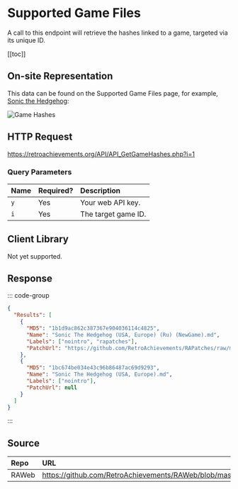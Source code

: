 <script setup>
import SampleRequest from '../components/SampleRequest.vue';
</script>

# Supported Game Files

A call to this endpoint will retrieve the hashes linked to a game, targeted via its unique ID.

[[toc]]

## On-site Representation

This data can be found on the Supported Game Files page, for example, [Sonic the Hedgehog](https://retroachievements.org/game/1/hashes):

![Game Hashes](/game-hashes.png)

## HTTP Request

<SampleRequest httpVerb="GET">https://retroachievements.org/API/API_GetGameHashes.php?i=1</SampleRequest>

### Query Parameters

| Name | Required? | Description         |
| :--- | :-------- | :------------------ |
| `y`  | Yes       | Your web API key.   |
| `i`  | Yes       | The target game ID. |

## Client Library

Not yet supported.

## Response

::: code-group

```json [HTTP Response]
{
  "Results": [
    {
      "MD5": "1b1d9ac862c387367e904036114c4825",
      "Name": "Sonic The Hedgehog (USA, Europe) (Ru) (NewGame).md",
      "Labels": ["nointro", "rapatches"],
      "PatchUrl": "https://github.com/RetroAchievements/RAPatches/raw/main/MD/Translation/Russian/1-Sonic1-Russian.zip"
    },
    {
      "MD5": "1bc674be034e43c96b86487ac69d9293",
      "Name": "Sonic The Hedgehog (USA, Europe).md",
      "Labels": ["nointro"],
      "PatchUrl": null
    }
  ]
}
```

:::

## Source

| Repo  | URL                                                                                     |
| :---- | :-------------------------------------------------------------------------------------- |
| RAWeb | https://github.com/RetroAchievements/RAWeb/blob/master/public/API/API_GetGameHashes.php |
